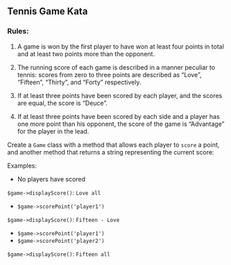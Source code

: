 ## Tennis Game Kata



### Rules:
1. A game is won by the first player to have won at least four points in total and at least two points more than the opponent.

2. The running score of each game is described in a manner peculiar to tennis: scores from zero to three points are described as “Love”, “Fifteen”, “Thirty”, and “Forty” respectively.

3. If at least three points have been scored by each player, and the scores are equal, the score is “Deuce”.

4. If at least three points have been scored by each side and a player has one more point than his opponent, the score of the game is “Advantage” for the player in the lead.


Create a `Game` class with a method that allows each player to `score` a point, and another method that returns a string representing the current score: 

Examples:
 - No players have scored
 
 `$game->displayScore()`: `Love all`
 
 - `$game->scorePoint('player1')`
 
 `$game->displayScore()`: `Fifteen - Love`
 
 - `$game->scorePoint('player1')`
 - `$game->scorePoint('player2')`
    
 `$game->displayScore()`: `Fifteen all`
